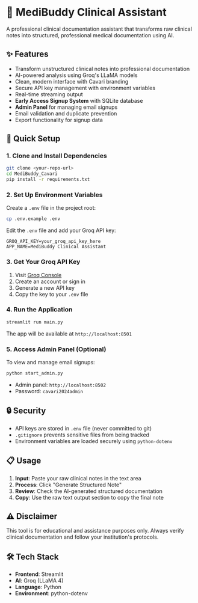# 🏥 MediBuddy Clinical Assistant

A professional clinical documentation assistant that transforms raw clinical notes into structured, professional medical documentation using AI.

## ✨ Features

- Transform unstructured clinical notes into professional documentation
- AI-powered analysis using Groq's LLaMA models
- Clean, modern interface with Cavari branding
- Secure API key management with environment variables
- Real-time streaming output
- **Early Access Signup System** with SQLite database
- **Admin Panel** for managing email signups
- Email validation and duplicate prevention
- Export functionality for signup data

## 🚀 Quick Setup

### 1. Clone and Install Dependencies
```bash
git clone <your-repo-url>
cd MediBuddy_Cavari
pip install -r requirements.txt
```

### 2. Set Up Environment Variables
Create a `.env` file in the project root:
```bash
cp .env.example .env
```

Edit the `.env` file and add your Groq API key:
```
GROQ_API_KEY=your_groq_api_key_here
APP_NAME=MediBuddy Clinical Assistant
```

### 3. Get Your Groq API Key
1. Visit [Groq Console](https://console.groq.com/)
2. Create an account or sign in
3. Generate a new API key
4. Copy the key to your `.env` file

### 4. Run the Application
```bash
streamlit run main.py
```

The app will be available at `http://localhost:8501`

### 5. Access Admin Panel (Optional)
To view and manage email signups:
```bash
python start_admin.py
```
- Admin panel: `http://localhost:8502`
- Password: `cavari2024admin`

## 🔒 Security

- API keys are stored in `.env` file (never committed to git)
- `.gitignore` prevents sensitive files from being tracked
- Environment variables are loaded securely using `python-dotenv`

## 📋 Usage

1. **Input**: Paste your raw clinical notes in the text area
2. **Process**: Click "Generate Structured Note" 
3. **Review**: Check the AI-generated structured documentation
4. **Copy**: Use the raw text output section to copy the final note

## ⚠️ Disclaimer

This tool is for educational and assistance purposes only. Always verify clinical documentation and follow your institution's protocols.

## 🛠️ Tech Stack

- **Frontend**: Streamlit
- **AI**: Groq (LLaMA 4)
- **Language**: Python
- **Environment**: python-dotenv 